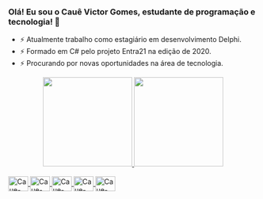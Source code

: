 ### Olá! Eu sou o Cauê Victor Gomes, estudante de programação e tecnologia! 👋

- ⚡ Atualmente trabalho como estagiário em desenvolvimento Delphi.
- ⚡ Formado em C# pelo projeto Entra21 na edição de 2020.
- ⚡ Procurando por novas oportunidades na área de tecnologia.

<div align="center">
  <a href="https://github.com/CaueGomes">
  <img height="180em" src="https://github-readme-stats.vercel.app/api?username=CaueGomes&show_icons=true&theme=github_dark&include_all_commits=true&count_private=true"/>
  <img height="180em" src="https://github-readme-stats.vercel.app/api/top-langs/?username=CaueGomes&layout=compact&langs_count=7&theme=github_dark"/>
</div>
  <div style="display: inline_block"><br>
  <img align="center" alt="Caue-Csharp" height="30" width="40" src="https://img.shields.io/badge/C%23-239120?style=for-the-badge&logo=c-sharp&logoColor=white">
  <img align="center" alt="Caue-Delphi" height="30" width="40" src="https://img.shields.io/badge/Delphi-B22222?style=for-the-badge&logo=delphi&logoColor=white">
  <img align="center" alt="Caue-HTML" height="30" width="40" src="https://img.shields.io/badge/HTML5-E34F26?style=for-the-badge&logo=html5&logoColor=white">
  <img align="center" alt="Caue-CSS" height="30" width="40" src="https://img.shields.io/badge/CSS3-1572B6?style=for-the-badge&logo=css3&logoColor=white">
  <img align="center" alt="Caue-Python" height="30" width="40" src="https://img.shields.io/badge/Python-14354C?style=for-the-badge&logo=python&logoColor=white">
</div>
  
<!--
**CaueGomes/CaueGomes** is a ✨ _special_ ✨ repository because its `README.md` (this file) appears on your GitHub profile.

Here are some ideas to get you started:

- 🔭 I’m currently working on ...
- 🌱 I’m currently learning ...
- 👯 I’m looking to collaborate on ...
- 🤔 I’m looking for help with ...
- 💬 Ask me about ...
- 📫 How to reach me: ...
- 😄 Pronouns: ...
- ⚡ Fun fact: ...
-->
